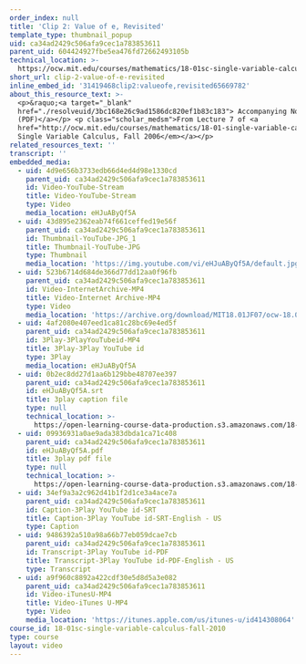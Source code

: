 ```yaml
---
order_index: null
title: 'Clip 2: Value of e, Revisited'
template_type: thumbnail_popup
uid: ca34ad2429c506afa9cec1a783853611
parent_uid: 604424927fbe5ea476fd72662493105b
technical_location: >-
  https://ocw.mit.edu/courses/mathematics/18-01sc-single-variable-calculus-fall-2010/1.-differentiation/part-b-implicit-differentiation-and-inverse-functions/session-19-an-interesting-limit-involving-e/clip-2-value-of-e-revisited
short_url: clip-2-value-of-e-revisited
inline_embed_id: '31419468clip2:valueofe,revisited65669782'
about_this_resource_text: >-
  <p>&raquo;<a target="_blank"
  href="./resolveuid/3bc168e26c9ad1586dc820ef1b83c183"> Accompanying Notes
  (PDF)</a></p> <p class="scholar_medsm">From Lecture 7 of <a
  href="http://ocw.mit.edu/courses/mathematics/18-01-single-variable-calculus-fall-2006/video-lectures/"><em>18.01
  Single Variable Calculus, Fall 2006</em></a></p>
related_resources_text: ''
transcript: ''
embedded_media:
  - uid: 4d9e656b3733edb66d4ed4d98e1330cd
    parent_uid: ca34ad2429c506afa9cec1a783853611
    id: Video-YouTube-Stream
    title: Video-YouTube-Stream
    type: Video
    media_location: eHJuAByQf5A
  - uid: 43d895e2362eab74f661ceffed19e56f
    parent_uid: ca34ad2429c506afa9cec1a783853611
    id: Thumbnail-YouTube-JPG_1
    title: Thumbnail-YouTube-JPG
    type: Thumbnail
    media_location: 'https://img.youtube.com/vi/eHJuAByQf5A/default.jpg'
  - uid: 523b6714d684de366d77dd12aa0f96fb
    parent_uid: ca34ad2429c506afa9cec1a783853611
    id: Video-InternetArchive-MP4
    title: Video-Internet Archive-MP4
    type: Video
    media_location: 'https://archive.org/download/MIT18.01JF07/ocw-18.01-f07-lec07_300k.mp4'
  - uid: 4af2080e407eed1ca81c28bc69e4ed5f
    parent_uid: ca34ad2429c506afa9cec1a783853611
    id: 3Play-3PlayYouTubeid-MP4
    title: 3Play-3Play YouTube id
    type: 3Play
    media_location: eHJuAByQf5A
  - uid: 0b2ec8dd27d1aa6b129bbe48707ee397
    parent_uid: ca34ad2429c506afa9cec1a783853611
    id: eHJuAByQf5A.srt
    title: 3play caption file
    type: null
    technical_location: >-
      https://open-learning-course-data-production.s3.amazonaws.com/18-01sc-single-variable-calculus-fall-2010/5182590f647e6da925953c0c89e85050_eHJuAByQf5A.srt
  - uid: 09936931a0ae9ada383dbda1ca71c408
    parent_uid: ca34ad2429c506afa9cec1a783853611
    id: eHJuAByQf5A.pdf
    title: 3play pdf file
    type: null
    technical_location: >-
      https://open-learning-course-data-production.s3.amazonaws.com/18-01sc-single-variable-calculus-fall-2010/79c28c42a4fdf500181baa9250e476da_eHJuAByQf5A.pdf
  - uid: 34ef9a3a2c962d41b1f2d1ce3a4ace7a
    parent_uid: ca34ad2429c506afa9cec1a783853611
    id: Caption-3Play YouTube id-SRT
    title: Caption-3Play YouTube id-SRT-English - US
    type: Caption
  - uid: 9486392a510a98a66b77eb059dcae7cb
    parent_uid: ca34ad2429c506afa9cec1a783853611
    id: Transcript-3Play YouTube id-PDF
    title: Transcript-3Play YouTube id-PDF-English - US
    type: Transcript
  - uid: a9f960c8892a422cdf30e5d8d5a3e082
    parent_uid: ca34ad2429c506afa9cec1a783853611
    id: Video-iTunesU-MP4
    title: Video-iTunes U-MP4
    type: Video
    media_location: 'https://itunes.apple.com/us/itunes-u/id414308064'
course_id: 18-01sc-single-variable-calculus-fall-2010
type: course
layout: video
---
```

